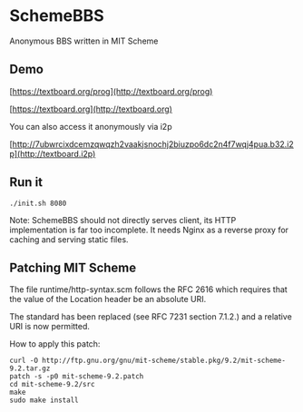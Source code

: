 # SchemeBBS

Anonymous BBS written in MIT Scheme

## Demo

[https://textboard.org/prog](http://textboard.org/prog)

[https://textboard.org](http://textboard.org)

You can also access it anonymously via i2p

[http://7ubwrcixdcemzqwqzh2vaakjsnochj2biuzpo6dc2n4f7wqj4pua.b32.i2p](http://textboard.i2p)

## Run it

```
./init.sh 8080
```

Note: SchemeBBS should not directly serves client, its HTTP implementation is 
far too incomplete. It needs Nginx as a reverse proxy for caching and serving
static files.

## Patching MIT Scheme

The file runtime/http-syntax.scm follows the RFC 2616 which requires
that the value of the Location header be an absolute URI.

The standard has been replaced (see RFC 7231 section 7.1.2.) and a
relative URI is now permitted.

How to apply this patch:

```
curl -O http://ftp.gnu.org/gnu/mit-scheme/stable.pkg/9.2/mit-scheme-9.2.tar.gz
patch -s -p0 mit-scheme-9.2.patch
cd mit-scheme-9.2/src
make
sudo make install
```

